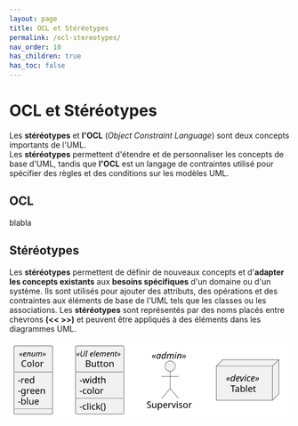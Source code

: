 ```yaml
---
layout: page
title: OCL et Stéréotypes
permalink: /ocl-stereotypes/
nav_order: 10
has_children: true
has_toc: false
---
```


# OCL et Stéréotypes

Les **stéréotypes** et **l'OCL** (_Object Constraint Language_) sont deux concepts importants de l'UML.  
Les **stéréotypes** permettent d'étendre et de personnaliser les concepts de base d'UML, tandis que **l'OCL** est un langage de contraintes utilisé pour spécifier des règles et des conditions sur les modèles UML.

## OCL

blabla

## Stéréotypes

Les **stéréotypes** permettent de définir de nouveaux concepts et d'**adapter les concepts existants** aux **besoins spécifiques** d'un domaine ou d'un système. Ils sont utilisés pour ajouter des attributs, des opérations et des contraintes aux éléments de base de l'UML tels que les classes ou les associations. Les **stéréotypes** sont représentés par des noms placés entre chevrons **(<< >>)** et peuvent être appliqués à des éléments dans les diagrammes UML.

![](/out/plant_uml/stereotypes/stereotypes.svg)
